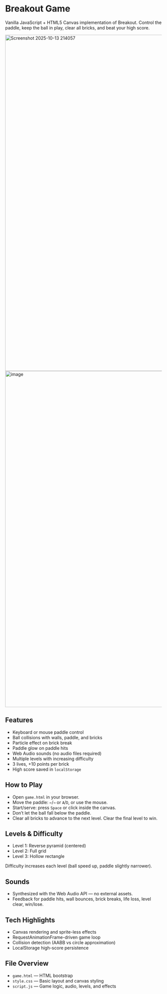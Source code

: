 # Breakout Game

Vanilla JavaScript + HTML5 Canvas implementation of Breakout. Control the paddle, keep the ball in play, clear all bricks, and beat your high score.

<img width="1919" height="1079" alt="Screenshot 2025-10-13 214057" src="https://github.com/user-attachments/assets/e1d47539-2679-4c29-b8d1-36dd95917b10" />

<img width="1919" height="1079" alt="image" src="https://github.com/user-attachments/assets/0858dfd0-4d2e-475c-bdbf-78fe67399425" />


## Features

- Keyboard or mouse paddle control
- Ball collisions with walls, paddle, and bricks
- Particle effect on brick break
- Paddle glow on paddle hits
- Web Audio sounds (no audio files required)
- Multiple levels with increasing difficulty
- 3 lives, +10 points per brick
- High score saved in `localStorage`

## How to Play

- Open `game.html` in your browser.
- Move the paddle: `←`/`→` or `A`/`D`, or use the mouse.
- Start/serve: press `Space` or click inside the canvas.
- Don’t let the ball fall below the paddle.
- Clear all bricks to advance to the next level. Clear the final level to win.

## Levels & Difficulty

- Level 1: Reverse pyramid (centered)
- Level 2: Full grid
- Level 3: Hollow rectangle

Difficulty increases each level (ball speed up, paddle slightly narrower).

## Sounds

- Synthesized with the Web Audio API — no external assets.
- Feedback for paddle hits, wall bounces, brick breaks, life loss, level clear, win/lose.

## Tech Highlights

- Canvas rendering and sprite-less effects
- RequestAnimationFrame-driven game loop
- Collision detection (AABB vs circle approximation)
- LocalStorage high-score persistence

## File Overview

- `game.html` — HTML bootstrap
- `style.css` — Basic layout and canvas styling
- `script.js` — Game logic, audio, levels, and effects

